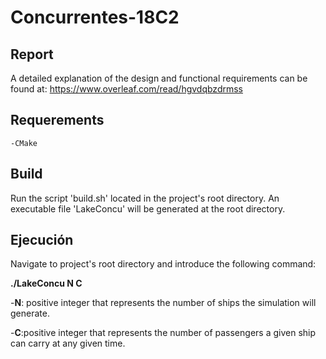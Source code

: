# Concurrentes-18C2

## Report

A detailed explanation of the design and functional requirements can be found at: https://www.overleaf.com/read/hgvdqbzdrmss

## Requerements

	-CMake

## Build

Run the script 'build.sh' located in the project's root directory. An executable file 'LakeConcu' will be generated at the root directory.

## Ejecución

Navigate to project's root directory and introduce the following command:

  **./LakeConcu N C**

  -**N**: positive integer that represents the number of ships the simulation will generate.
  
  -**C**:positive integer that represents the number of passengers a given ship can carry at any given time.
